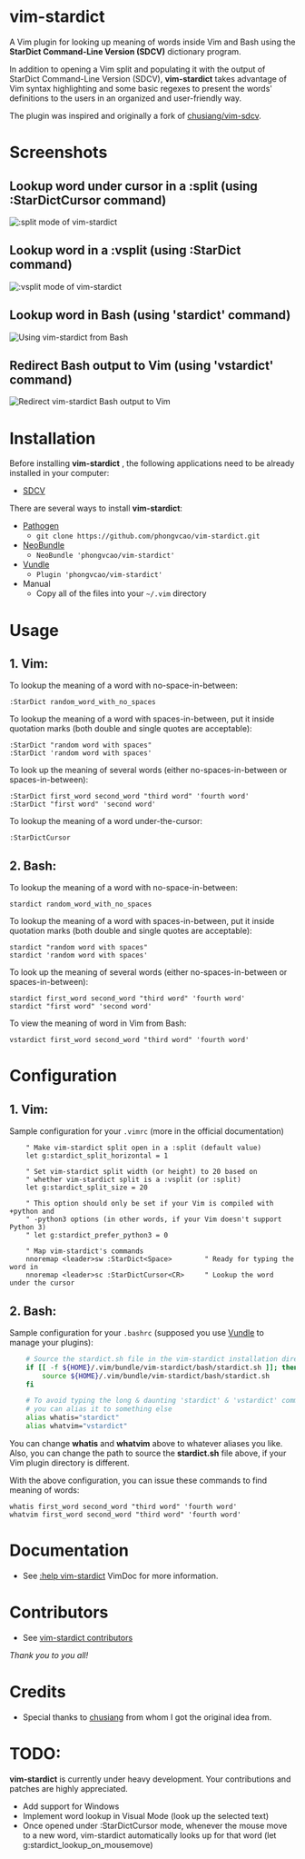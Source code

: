 # vim-stardict

A Vim plugin for looking up meaning of words inside Vim and Bash using the
**StarDict Command-Line Version (SDCV)** dictionary program.

In addition to opening a Vim split and populating it with the output of StarDict
Command-Line Version (SDCV), **vim-stardict** takes advantage of Vim syntax
highlighting and some basic regexes to present the words' definitions to the
users in an organized and user-friendly way.

The plugin was inspired and originally a fork of
[chusiang/vim-sdcv](https://github.com/chusiang/vim-sdcv).


Screenshots
===========

Lookup word under cursor in a :split (using :StarDictCursor command)
--------------
![:split mode of vim-stardict](http://www.mediafire.com/convkey/bc14/a6nv3auv11g61226g.jpg)

Lookup word in a :vsplit (using :StarDict command)
---------------
![:vsplit mode of vim-stardict](http://www.mediafire.com/convkey/3ef1/js0cp9p475fse5q6g.jpg)

Lookup word in Bash (using 'stardict' command)
---------------
![Using vim-stardict from Bash](http://www.mediafire.com/convkey/c799/jasp8h8pimlhbat6g.jpg)

Redirect Bash output to Vim (using 'vstardict' command)
---------------
![Redirect vim-stardict Bash output to Vim](http://www.mediafire.com/convkey/f4a6/xy7slj2jsdcrpsu6g.jpg)


Installation
============

Before installing **vim-stardict** , the following applications need to be
already installed in your computer:

* [SDCV][0]

There are several ways to install **vim-stardict**:

* [Pathogen][1]
    * `git clone https://github.com/phongvcao/vim-stardict.git`
* [NeoBundle][2]
    * `NeoBundle 'phongvcao/vim-stardict'`
* [Vundle][3]
    * `Plugin 'phongvcao/vim-stardict'`
* Manual
    * Copy all of the files into your `~/.vim` directory


Usage
=====

## 1. Vim:
To lookup the meaning of a word with no-space-in-between:

	:StarDict random_word_with_no_spaces

To lookup the meaning of a word with spaces-in-between, put it inside
quotation marks (both double and single quotes are acceptable):

	:StarDict "random word with spaces"
	:StarDict 'random word with spaces'

To look up the meaning of several words (either no-spaces-in-between or
spaces-in-between):

	:StarDict first_word second_word "third word" 'fourth word'
	:StarDict "first word" 'second word'

To lookup the meaning of a word under-the-cursor:

	:StarDictCursor


## 2. Bash:
To lookup the meaning of a word with no-space-in-between:

	stardict random_word_with_no_spaces

To lookup the meaning of a word with spaces-in-between, put it inside
quotation marks (both double and single quotes are acceptable):

	stardict "random word with spaces"
	stardict 'random word with spaces'

To look up the meaning of several words (either no-spaces-in-between or
spaces-in-between):

	stardict first_word second_word "third word" 'fourth word'
	stardict "first word" 'second word'

To view the meaning of word in Vim from Bash:

	vstardict first_word second_word "third word" 'fourth word'


Configuration
=============

## 1. Vim:
Sample configuration for your `.vimrc` (more in the official documentation)

```vim
    " Make vim-stardict split open in a :split (default value)
    let g:stardict_split_horizontal = 1

    " Set vim-stardict split width (or height) to 20 based on
    " whether vim-stardict split is a :vsplit (or :split)
	let g:stardict_split_size = 20

	" This option should only be set if your Vim is compiled with +python and
	" -python3 options (in other words, if your Vim doesn't support Python 3)
	" let g:stardict_prefer_python3 = 0

    " Map vim-stardict's commands
    nnoremap <leader>sw :StarDict<Space>	    " Ready for typing the word in
	nnoremap <leader>sc :StarDictCursor<CR>     " Lookup the word under the cursor
```

## 2. Bash:
Sample configuration for your `.bashrc` (supposed you use [Vundle][3] to manage
your plugins):

```bash
	# Source the stardict.sh file in the vim-stardict installation directory
	if [[ -f ${HOME}/.vim/bundle/vim-stardict/bash/stardict.sh ]]; then
		source ${HOME}/.vim/bundle/vim-stardict/bash/stardict.sh
	fi

	# To avoid typing the long & daunting 'stardict' & 'vstardict' commands,
	# you can alias it to something else
	alias whatis="stardict"
	alias whatvim="vstardict"
```

You can change **whatis** and **whatvim** above to whatever aliases you like.
Also, you can change the path to source the **stardict.sh** file above, if your
Vim plugin directory is different.

With the above configuration, you can issue these commands to find meaning of
words:

	whatis first_word second_word "third word" 'fourth word'
	whatvim first_word second_word "third word" 'fourth word'


Documentation
=============
* See [:help vim-stardict](https://github.com/phongvcao/vim-stardict/blob/master/doc/vim-stardict.txt) VimDoc for more information.


Contributors
============
* See [vim-stardict contributors](https://github.com/phongvcao/vim-stardict/graphs/contributors)

*Thank you to you all!*


Credits
=======

* Special thanks to [chusiang](https://github.com/chusiang/) from whom I got
the original idea from.

[0]: http://sdcv.sourceforge.net/
[1]: https://github.com/tpope/vim-pathogen
[2]: https://github.com/Shougo/neobundle.vim
[3]: https://github.com/gmarik/vundle

TODO:
=====
**vim-stardict** is currently under heavy development. Your contributions and
patches are highly appreciated.

* Add support for Windows
* Implement word lookup in Visual Mode (look up the selected text)
* Once opened under :StarDictCursor mode, whenever the mouse move to a new word,
vim-stardict automatically looks up for that word (let g:stardict_lookup_on_mousemove)
